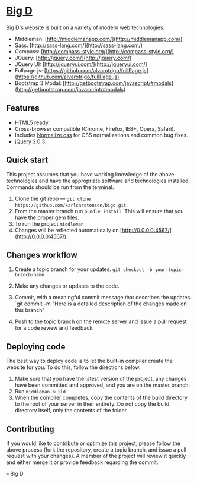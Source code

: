 # [Big D](http://bigdbarbecue.com)

Big D's website is built on a variety of modern web technologies.

* Middleman: [http://middlemanapp.com/](http://middlemanapp.com/)
* Sass: [http://sass-lang.com/](http://sass-lang.com/)
* Compass: [http://compass-style.org/](http://compass-style.org/)
* JQuery: [http://jquery.com/](http://jquery.com/)
* JQuery UI: [http://jqueryui.com/](http://jqueryui.com/)
* Fullpage.js: [https://github.com/alvarotrigo/fullPage.js](https://github.com/alvarotrigo/fullPage.js)
* Bootstrap 3 Modal: [http://getbootstrap.com/javascript/#modals](http://getbootstrap.com/javascript/#modals)

## Features

* HTML5 ready.
* Cross-browser compatible (Chrome, Firefox, IE8+, Opera, Safari).
* Includes [Normalize.css](http://necolas.github.com/normalize.css/) for CSS
  normalizations and common bug fixes.
* [jQuery](http://jquery.com/) 2.0.3.

## Quick start

This project assumes that you have working knowledge of the above technologies and have the appropriate software and technologies installed. Commands should be run from the terminal.

1. Clone the git repo — `git clone https://github.com/karlcarstensen/bigd.git`.
2. From the master branch run `bundle install`. This will ensure that you have the proper gem files.
3. To run the project `middleman`
4. Changes will be reflected automatically on [http://0.0.0.0:4567/](http://0.0.0.0:4567/)

## Changes workflow

1. Create a topic branch for your updates.
`git checkout -b your-topic-branch-name`

2. Make any changes or updates to the code.

3. Commit, with a meaningful commit message that describes the updates.
`git commit -m "Here is a detailed description of the changes made on this branch"

4. Push to the topic branch on the remote server and issue a pull request for a code review and feedback.

## Deploying code

The best way to deploy code is to let the built-in compiler create the website for you. To do this, follow the directions below.

1. Make sure that you have the latest version of the project, any changes have been committed and approved, and you are on the master branch.
2. Run `middleman build`
3. When the compiler completes, copy the contents of the build directory to the root of your server in their entirety. Do not copy the build directory itself, only the contents of the folder.

## Contributing

If you would like to contribute or optimize this project, please follow the above process (fork the repository, create a topic branch, and issue a pull request with your changes). A member of the project will review it quickly and either merge it or provide feedback regarding the commit.

– Big D

